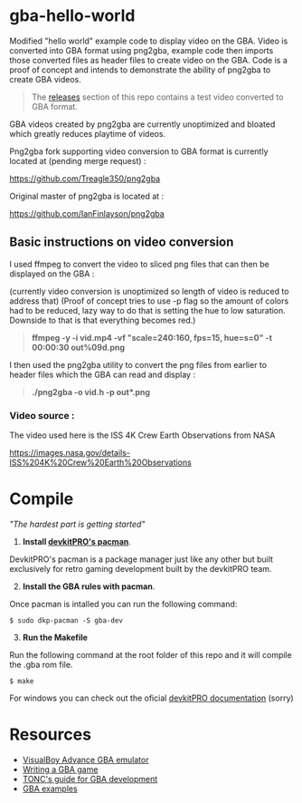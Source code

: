 # gba-hello-world
Modified "hello world" example code to display video on the GBA. Video is converted into GBA format using png2gba, example code then imports those converted files as header files to create video on the GBA.
Code is a proof of concept and intends to demonstrate the ability of png2gba to create GBA videos. 
> The [releases](https://github.com/Treagle350/GBA_video_example/releases) section of this repo contains a test video converted to GBA format.

GBA videos created by png2gba are currently unoptimized and bloated which greatly reduces playtime of videos.

Png2gba fork supporting video conversion to GBA format is currently located at (pending merge request) : 

https://github.com/Treagle350/png2gba

Original master of png2gba is located at : 

https://github.com/IanFinlayson/png2gba

## Basic instructions on video conversion
I used ffmpeg to convert the video to sliced png files that can then be displayed on the GBA :

(currently video conversion is unoptimized so length of video is reduced to address that)
(Proof of concept tries to use -p flag so the amount of colors had to be reduced, lazy way to do that is setting the hue to low saturation. Downside to that is that everything becomes red.)

> __ffmpeg -y -i vid.mp4 -vf "scale=240:160, fps=15, hue=s=0" -t 00:00:30 out%09d.png__

I then used the png2gba utility to convert the png files from earlier to header files which the GBA can read and display :

> __./png2gba -o vid.h -p out*.png__

### Video source :
The video used here is the ISS 4K Crew Earth Observations from NASA

https://images.nasa.gov/details-ISS%204K%20Crew%20Earth%20Observations

# Compile
*"The hardest part is getting started"*

1. **Install [devkitPRO's pacman](https://github.com/devkitPro/pacman/releases/latest)**. 

DevkitPRO's pacman is a package manager just like any other but built exclusively for retro gaming development built by the devkitPRO team.

2. **Install the GBA rules with pacman**. 

Once pacman is intalled you can run the following command:

```
$ sudo dkp-pacman -S gba-dev
```

3. **Run the Makefile**

Run the following command at the root folder of this repo and it will compile the .gba rom file.
```
$ make
```

For windows you can check out the oficial [devkitPRO documentation](https://devkitpro.org/wiki/devkitPro_pacman) (sorry)


# Resources
- [VisualBoy Advance GBA emulator](https://sourceforge.net/projects/vba/files/)
- [Writing a GBA game](https://www.reinterpretcast.com/writing-a-game-boy-advance-game)
- [TONC's guide for GBA development](http://www.coranac.com/tonc/text/toc.htm)
- [GBA examples](https://github.com/devkitPro/gba-examples)


